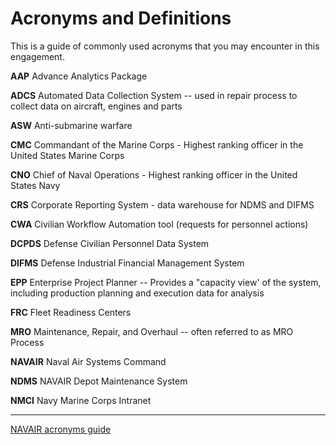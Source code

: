 # Acronyms and Definitions

This is a guide of commonly used acronyms that you may encounter in this engagement.

**AAP** Advance Analytics Package

**ADCS** Automated Data Collection System -- used in repair process to collect data on aircraft, engines and parts

**ASW** Anti-submarine warfare

**CMC** Commandant of the Marine Corps - Highest ranking officer in the United States Marine Corps

**CNO** Chief of Naval Operations - Highest ranking officer in the United States Navy

**CRS** Corporate Reporting System - data warehouse for NDMS and DIFMS

**CWA** Civilian Workflow Automation tool (requests for personnel actions)

**DCPDS** Defense Civilian Personnel Data System

**DIFMS** Defense Industrial Financial Management System

**EPP** Enterprise Project Planner -- Provides a "capacity view' of the system, including production planning and execution data for analysis

**FRC** Fleet Readiness Centers

**MRO** Maintenance, Repair, and Overhaul -- often referred to as MRO Process

**NAVAIR** Naval Air Systems Command

**NDMS** NAVAIR Depot Maintenance System

**NMCI** Navy Marine Corps Intranet 

-------

[NAVAIR acronyms guide](http://www.navair.navy.mil/index.cfm?fuseaction=home.display&key=97CBE706-E262-4F5F-8987-F70F8DD1ED55)
